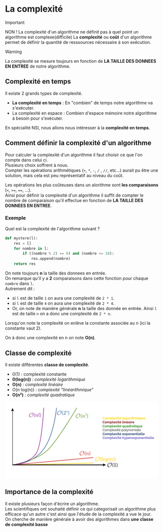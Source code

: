 # La complexité 

> [!IMPORTANT]
> NON ! La complexité d'un algorithme ne définit pas à quel point un algorithme est complexe(difficile)
> La __complexité__ ou __coût__ d'un algorithme permet de définir la quantité de resssources nécessaire à son exécution.  

> [!WARNING]  
> La complexité se mesure toujours en fonction de __LA TAILLE DES DONNEES EN ENTREE__ de notre algorithme.    

## Complexité en temps  
Il existe 2 grands types de complexité. 
- __La complexité en temps__ : En "combien" de temps notre algorithme va s'exécuter.
- La complexité en espace : Combien d'espace mémoire notre algorithme à besoin pour s'exécuter.  

En spécialité NSI, nous allons nous intéresser à la __complexité en temps__.


## Comment définir la complexité d'un algorithme  

Pour calculer la complexité d'un algorithme il faut choisir ce que l'on compte dans celui ci.  
Plusieurs choix soffrent à nous.  
Compter les opérations arithmétiques (`+`, `*`, `-`, `/` , `//`, etc...) aurait pu être une solution, mais cela est peu représentatif au niveau du coût.  

Les opérations les plus coûteuses dans un alorithme sont __les comparaisons__ (`<`, `>=`, `==`, ...).  
Ainsi pour définir la complexité d'un algorithme il suffit de compter le nombre de comparaison qu'il effectue en fonction de __LA TAILLE DES DONNEES EN ENTREE__.  


### Exemple  

Quel est la complexité de l'algorithme suivant ? 

```Python
def mystere(l):
    res = []
    for nombre in l:
        if ((nombre % 2) == 0) and (nombre <= 10):
            res.append(nombre)
    return res
```

On note toujours __n__ la taille des donnees en entrée.  
On remarque qu'il y a __2__ comparaisons dans cette fonction pour chaque `nombre` dans `l`.  
Autrement dit :
- si `l` est de taille `1` on aura une complexité de `2 * 1`.    
- si `l` est de taille `4` on aura une complexité de `2 * 4`.     
- Or, on note de manière générale __n__ la taille des donnée en entrée. Ainsi `l` est de taille `n` on a donc une complexité de `2 * n`.  

Lorsqu'on note la complexité on enlève la constante associée au n (ici la constante vaut 2).   

On à donc une complexité en n on note __O(n)__.  


## Classe de complexité  

Il existe différentes __classe de complexité__.  

- 0(1) : complexité constante   
- __0(log(n))__ : _complexité logarithmique_    
- __O(n)__ : _complexité linéaire_  
- O(n log(n)) : _complexité "linéarithmique"_
- __O(n²)__ : _complexité quadratique_

![schéma classe de complexité](img/classe_complexite.png)


## Importance de la complexité   

Il existe plusieurs façon d'écrire un algorithme.  
Les scientifiques ont souhaité définir ce qui categorisait un algorithme plus efficace qu'un autre c'est ainsi que l'étude de la complexité a vue le jour.  
On cherche de manière générale à avoir des algorithmes dans __une classe de complexité basse__    
